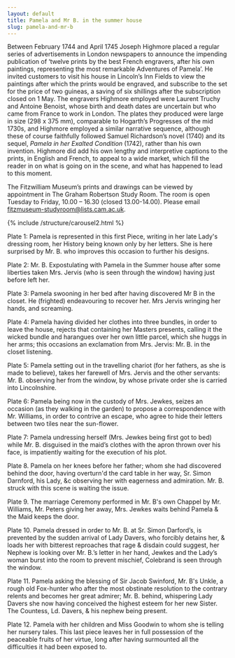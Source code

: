 ```yaml
---
layout: default
title: Pamela and Mr B. in the summer house
slug: pamela-and-mr-b
---
```

Between February 1744 and April 1745 Joseph Highmore placed a regular series of advertisements in London newspapers to announce the impending publication of ‘twelve prints by the best French engravers, after his own paintings, representing the most remarkable Adventures of Pamela’. He invited customers to visit his house in Lincoln’s Inn Fields to view the paintings after which the prints would be engraved, and subscribe to the set for the price of two guineas, a saving of six shillings after the subscription closed on 1 May. The engravers Highmore employed were Laurent Truchy and Antoine Benoist, whose birth and death dates are uncertain but who came from France to work in London. The plates they produced were large in size (298 x 375 mm), comparable to Hogarth’s Progresses of the mid 1730s, and Highmore employed a similar narrative sequence, although these of course faithfully followed Samuel Richardson’s novel (1740) and its sequel, *Pamela in her Exalted Condition* (1742), rather than his own invention. Highmore did add his own lengthy and interpretive captions to the prints, in English and French, to appeal to a wide market, which fill the reader in on what is going on in the scene, and what has happened to lead to this moment.   

The Fitzwilliam Museum’s prints and drawings can be viewed by appointment in The Graham Robertson Study Room. The room is open Tuesday to Friday, 10.00 – 16.30 (closed 13.00-14.00). Please email <a href="mailto:fitzmuseum-studyroom@lists.cam.ac.uk">fitzmuseum-studyroom@lists.cam.ac.uk</a>.

{% include /structure/carousel2.html %}

Plate 1: Pamela is represented in this first Piece, writing in her late Lady's dressing room, her History being known only by her letters. She is here surprised by Mr. B. who improves this occasion to further his designs.

Plate 2: Mr. B. Expostulating with Pamela in the Summer house after some liberties taken Mrs. Jervis (who is seen through the window) having just before left her.

Plate 3: Pamela swooning in her bed after having discovered Mr B in the closet. He (frighted) endeavouring to recover her. Mrs Jervis wringing her hands, and screaming.

Plate 4: Pamela having divided her clothes into three bundles, in order to leave the house, rejects that containing her Masters presents, calling it the wicked bundle and harangues over her own little parcel, which she huggs in her arms; this occasions an exclamation from Mrs. Jervis: Mr. B. in the closet listening.

Plate 5: Pamela setting out in the travelling chariot (for her fathers, as she is made to believe), takes her farewell of Mrs. Jervis and the other servants: Mr. B. observing her from the window, by whose private order she is carried into Lincolnshire.

Plate 6: Pamela being now in the custody of Mrs. Jewkes, seizes an occasion (as they walking in the garden) to propose a correspondence with Mr. Williams, in order to contrive an escape, who agree to hide their letters between two tiles near the sun-flower.

Plate 7: Pamela undressing herself (Mrs. Jewkes being first got to bed) while Mr. B. disguised in the maid’s clothes with the apron thrown over his face, is impatiently waiting for the execution of his plot.

Plate 8. Pamela on her knees before her father; whom she had discovered behind the door, having overturn'd the card table in her way, Sr. Simon Darnford, his Lady, &c observing her with eagerness and admiration. Mr. B. struck with this scene is waiting the issue.

Plate 9. The marriage Ceremony performed in Mr. B's own Chappel by Mr. Williams, Mr. Peters giving her away, Mrs. Jewkes waits behind Pamela & the Maid keeps the door.

Plate 10. Pamela dressed in order to Mr. B. at Sr. Simon Darford’s, is prevented by the sudden arrival of Lady Davers, who forcibly detains her, & loads her with bitterest reproaches that rage & disdain could suggest, her Nephew is looking over Mr. B.’s letter in her hand, Jewkes and the Lady’s woman burst into the room to prevent mischief, Colebrand is seen through the window.

Plate 11. Pamela asking the blessing of Sir Jacob Swinford, Mr. B's Unkle, a rough old Fox-hunter who after the most obstinate resolution to the contrary relents and becomes her great admirer; Mr. B. behind, whispering Lady Davers she now having conceived the highest esteem for her new Sister. The Countess, Ld. Davers, & his nephew being present.

Plate 12. Pamela with her children and Miss Goodwin to whom she is telling her nursery tales. This last piece leaves her in full possession of the peaceable fruits of her virtue, long after having surmounted all the difficulties it had been exposed to.
